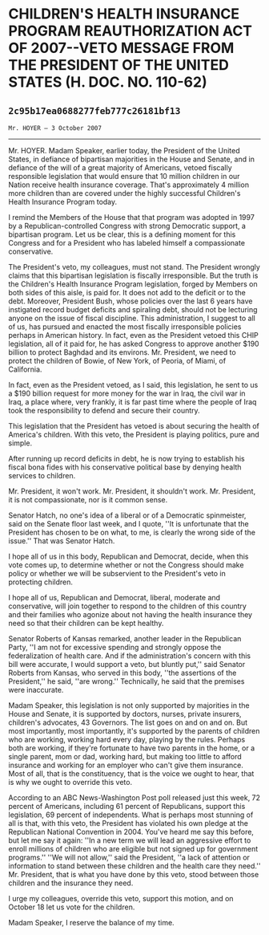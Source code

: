 # CHILDREN'S HEALTH INSURANCE PROGRAM REAUTHORIZATION ACT OF 2007--VETO  MESSAGE FROM THE PRESIDENT OF THE UNITED STATES (H. DOC. NO. 110-62)
## `2c95b17ea0688277feb777c26181bf13`
`Mr. HOYER — 3 October 2007`

---


Mr. HOYER. Madam Speaker, earlier today, the President of the United 
States, in defiance of bipartisan majorities in the House and Senate, 
and in defiance of the will of a great majority of Americans, vetoed 
fiscally responsible legislation that would ensure that 10 million 
children in our Nation receive health insurance coverage. That's 
approximately 4 million more children than are covered under the highly 
successful Children's Health Insurance Program today.

I remind the Members of the House that that program was adopted in 
1997 by a Republican-controlled Congress with strong Democratic 
support, a bipartisan program. Let us be clear, this is a defining 
moment for this Congress and for a President who has labeled himself a 
compassionate conservative.

The President's veto, my colleagues, must not stand. The President 
wrongly claims that this bipartisan legislation is fiscally 
irresponsible. But the truth is the Children's Health Insurance Program 
legislation, forged by Members on both sides of this aisle, is paid 
for. It does not add to the deficit or to the debt. Moreover, President 
Bush, whose policies over the last 6 years have instigated record 
budget deficits and spiraling debt, should not be lecturing anyone on 
the issue of fiscal discipline. This administration, I suggest to all 
of us, has pursued and enacted the most fiscally irresponsible policies 
perhaps in American history. In fact, even as the President vetoed this 
CHIP legislation, all of it paid for, he has asked Congress to approve 
another $190 billion to protect Baghdad and its environs. Mr. 
President, we need to protect the children of Bowie, of New York, of 
Peoria, of Miami, of California.

In fact, even as the President vetoed, as I said, this legislation, 
he sent to us a $190 billion request for more money for the war in 
Iraq, the civil war in Iraq, a place where, very frankly, it is far 
past time where the people of Iraq took the responsibility to defend 
and secure their country.

This legislation that the President has vetoed is about securing the 
health of America's children. With this veto, the President is playing 
politics, pure and simple.

After running up record deficits in debt, he is now trying to 
establish his fiscal bona fides with his conservative political base by 
denying health services to children.

Mr. President, it won't work. Mr. President, it shouldn't work. Mr. 
President, it is not compassionate, nor is it common sense.

Senator Hatch, no one's idea of a liberal or of a Democratic 
spinmeister, said on the Senate floor last week, and I quote, ''It is 
unfortunate that the President has chosen to be on what, to me, is 
clearly the wrong side of the issue.'' That was Senator Hatch.

I hope all of us in this body, Republican and Democrat, decide, when 
this vote comes up, to determine whether or not the Congress should 
make policy or whether we will be subservient to the President's veto 
in protecting children.

I hope all of us, Republican and Democrat, liberal, moderate and 
conservative, will join together to respond to the children of this 
country and their families who agonize about not having the health 
insurance they need so that their children can be kept healthy.

Senator Roberts of Kansas remarked, another leader in the Republican 
Party, ''I am not for excessive spending and strongly oppose the 
federalization of health care. And if the administration's concern with 
this bill were accurate, I would support a veto, but bluntly put,'' 
said Senator Roberts from Kansas, who served in this body, ''the 
assertions of the President,'' he said, ''are wrong.'' Technically, he 
said that the premises were inaccurate.

Madam Speaker, this legislation is not only supported by majorities 
in the House and Senate, it is supported by doctors, nurses, private 
insurers, children's advocates, 43 Governors. The list goes on and on 
and on. But most importantly, most importantly, it's supported by the 
parents of children who are working, working hard every day, playing by 
the rules. Perhaps both are working, if they're fortunate to have two 
parents in the home, or a single parent, mom or dad, working hard, but 
making too little to afford insurance and working for an employer who 
can't give them insurance. Most of all, that is the constituency, that 
is the voice we ought to hear, that is why we ought to override this 
veto.

According to an ABC News-Washington Post poll released just this 
week, 72 percent of Americans, including 61 percent of Republicans, 
support this legislation, 69 percent of independents. What is perhaps 
most stunning of all is that, with this veto, the President has 
violated his own pledge at the Republican National Convention in 2004. 
You've heard me say this before, but let me say it again: ''In a new 
term we will lead an aggressive effort to enroll millions of children 
who are eligible but not signed up for government programs.'' ''We will 
not allow,'' said the President, ''a lack of attention or information 
to stand between these children and the health care they need.'' Mr. 
President, that is what you have done by this veto, stood between those 
children and the insurance they need.

I urge my colleagues, override this veto, support this motion, and on 
October 18 let us vote for the children.

Madam Speaker, I reserve the balance of my time.